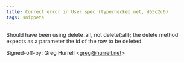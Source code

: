 ```yaml
---
title: Correct error in User spec (typechecked.net, d55c2c6)
tags: snippets
---
```


Should have been using delete_all, not delete(:all); the delete method expects as a parameter the id of the row to be deleted.

Signed-off-by: Greg Hurrell &lt;greg@hurrell.net&gt;
